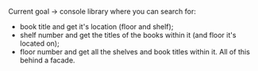 Current goal -> console library where you can search for:
 - book title and get it's location (floor and shelf);
 - shelf number and get the titles of the books within it (and floor it's located on);
 - floor number and get all the shelves and book titles within it.
All of this behind a facade.

